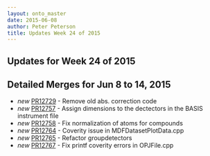 ```yaml
---
layout: onto_master
date: 2015-06-08
author: Peter Peterson
title: Updates Week 24 of 2015
---
```

Updates for Week 24 of 2015
---------------------------

Detailed Merges for Jun 8 to 14, 2015
-------------------------------------
* *new* [PR12729](https://github.com/mantidproject/mantid/pull/12729) - Remove old abs. correction code
* *new* [PR12757](https://github.com/mantidproject/mantid/pull/12757) - Assign dimensions to the dectectors in the BASIS instrument file
* *new* [PR12758](https://github.com/mantidproject/mantid/pull/12758) - Fix normalization of atoms for compounds
* *new* [PR12764](https://github.com/mantidproject/mantid/pull/12764) - Coverity issue in MDFDatasetPlotData.cpp
* *new* [PR12765](https://github.com/mantidproject/mantid/pull/12765) - Refactor groupdetectors
* *new* [PR12767](https://github.com/mantidproject/mantid/pull/12767) - Fix printf coverity errors in OPJFile.cpp
